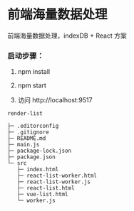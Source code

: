 # 前端海量数据处理

前端海量数据处理，indexDB + React 方案
### 启动步骤：

1. npm install

2. npm start

3. 访问 http://localhost:9517
```
render-list

├─ .editorconfig
├─ .gitignore
├─ README.md
├─ main.js
├─ package-lock.json
├─ package.json
└─ src
   ├─ index.html
   ├─ react-list-worker.html
   ├─ react-list-worker.js
   ├─ react-list.html
   ├─ vue-list.html
   └─ worker.js

```
